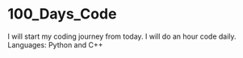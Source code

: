 # 100_Days_Code
I will start my coding journey from today. I will do an hour code daily. 
Languages: Python and C++
